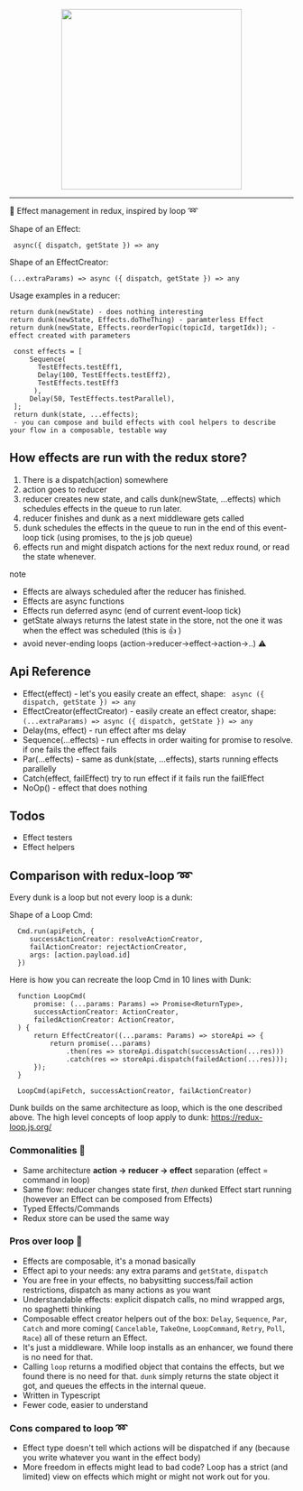 

<p align="center"><img width="320" src="https://user-images.githubusercontent.com/11639734/108255304-61ff8e00-715c-11eb-8dca-30544a097424.png"></p>

---

🏀 Effect management in redux, inspired by loop ➿ 

Shape of an Effect:

` async({ dispatch, getState }) => any`

Shape of an EffectCreator:

`(...extraParams) => async ({ dispatch, getState }) => any`

Usage examples in a reducer:
```
return dunk(newState) - does nothing interesting
return dunk(newState, Effects.doTheThing) - paramterless Effect
return dunk(newState, Effects.reorderTopic(topicId, targetIdx)); - effect created with parameters

 const effects = [
     Sequence(
       TestEffects.testEff1, 
       Delay(100, TestEffects.testEff2), 
       TestEffects.testEff3
      ),
     Delay(50, TestEffects.testParallel),
 ];
 return dunk(state, ...effects); 
 - you can compose and build effects with cool helpers to describe your flow in a composable, testable way
````
## How effects are run with the redux store?

 1. There is a dispatch(action) somewhere
 2. action goes to reducer 
 3. reducer creates new state, and calls dunk(newState, ...effects) which schedules effects in the queue to run later.
 4. reducer finishes and dunk as a next middleware gets called
 5. dunk schedules the effects in the queue to run in the end of this event-loop tick (using promises, to the js job queue)
 6. effects run and might dispatch actions for the next redux round, or read the state whenever.

note

- Effects are always scheduled after the reducer has finished.
- Effects are async functions
- Effects run deferred async (end of current event-loop tick)
- getState always returns the latest state in the store, not the one it was when the effect was scheduled (this is 👍 )
- avoid never-ending loops (action->reducer->effect->action->..) ⚠️ 

## Api Reference

- Effect(effect) - let's you easily create an effect, shape: ` async ({ dispatch, getState }) => any`
- EffectCreator(effectCreator) - easily create an effect creator, shape: `(...extraParams) => async ({ dispatch, getState }) => any`
- Delay(ms, effect) - run effect after ms delay
- Sequence(…effects) - run effects in order waiting for promise to resolve. if one fails the effect fails
- Par(…effects) - same as dunk(state, …effects), starts running effects parallelly
- Catch(effect, failEffect) try to run effect if it fails run the failEffect
- NoOp() - effect that does nothing

## Todos
 - Effect testers
 - Effect helpers

## Comparison with redux-loop ➿

Every dunk is a loop but not every loop is a dunk:

Shape of a Loop Cmd:
```
  Cmd.run(apiFetch, {
     successActionCreator: resolveActionCreator,
     failActionCreator: rejectActionCreator,
     args: [action.payload.id]
  })
```
Here is how you can recreate the loop Cmd in 10 lines with Dunk:

```
  function LoopCmd(
      promise: (...params: Params) => Promise<ReturnType>,
      successActionCreator: ActionCreator,
      failedActionCreator: ActionCreator,
  ) {
      return EffectCreator((...params: Params) => storeApi => {
          return promise(...params)
              .then(res => storeApi.dispatch(successAction(...res)))
              .catch(res => storeApi.dispatch(failedAction(...res)));
      });
  }
  
  LoopCmd(apiFetch, successActionCreator, failActionCreator)
```

Dunk builds on the same architecture as loop, which is the one described above.
The high level concepts of loop apply to dunk: https://redux-loop.js.org/

### Commonalities 🤝 

- Same architecture **action -> reducer -> effect** separation (effect = command in loop)
- Same flow: reducer changes state first, *then* dunked Effect start running (however an Effect can be composed from Effects)
- Typed Effects/Commands
- Redux store can be used the same way

### Pros over loop 🏀 
 - Effects are composable, it's a monad basically
 - Effect api to your needs: any extra params and `getState`, `dispatch`
 - You are free in your effects, no babysitting success/fail action restrictions, dispatch as many actions as you want
 - Understandable effects: explicit dispatch calls, no mind  wrapped args, no spaghetti thinking
 - Composable effect creator helpers out of the box: `Delay`, `Sequence`, `Par`, `Catch` and more coming( `Cancelable`, `TakeOne`, `LoopCommand`, `Retry`, `Poll`, `Race`) all of these return an Effect.
 - It's just a middleware. While loop installs as an enhancer, we found there is no need for that. 
 - Calling `loop` returns a modified object that contains the effects, but we found there is no need for that. `dunk` simply returns the state object it got, and queues the effects in the internal queue.
 - Written in Typescript
 - Fewer code, easier to understand

### Cons compared to loop ➿
- Effect type doesn't tell which actions will be dispatched if any (because you write whatever you want in the effect body)
- More freedom in effects might lead to bad code? Loop has a strict (and limited) view on effects which might or might not work out for you.

